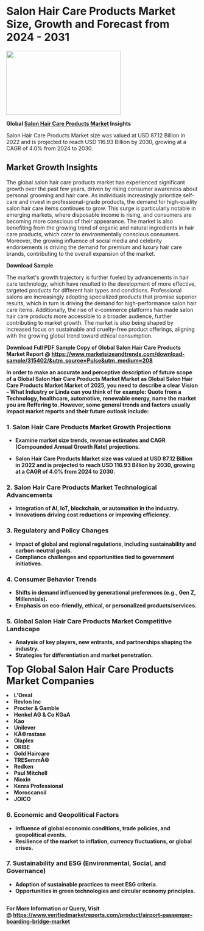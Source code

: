 <H1>Salon Hair Care Products Market Size, Growth and Forecast from 2024 - 2031</H1><img class="aligncenter size-medium wp-image-584254" src="https://thirdeyenews.in/wp-content/uploads/2024/09/Global-Market-Research-300x168.jpeg" alt="" width="300" height="168" /><p><strong>Global&nbsp;<a href="https://www.marketsizeandtrends.com/download-sample/315402/&amp;utm_source=Pulse&amp;utm_medium=208">Salon Hair Care Products Market</a> Insights</strong></p><p>Salon Hair Care Products Market size was valued at USD 87.12 Billion in 2022 and is projected to reach USD 116.93 Billion by 2030, growing at a CAGR of 4.0% from 2024 to 2030.</p><p><h2>Market Growth Insights</h2> <p>The global salon hair care products market has experienced significant growth over the past few years, driven by rising consumer awareness about personal grooming and hair care. As individuals increasingly prioritize self-care and invest in professional-grade products, the demand for high-quality salon hair care items continues to grow. This surge is particularly notable in emerging markets, where disposable income is rising, and consumers are becoming more conscious of their appearance. The market is also benefiting from the growing trend of organic and natural ingredients in hair care products, which cater to environmentally conscious consumers. Moreover, the growing influence of social media and celebrity endorsements is driving the demand for premium and luxury hair care brands, contributing to the overall expansion of the market.</p> <p><strong>Download Sample</strong></p> <p>The market's growth trajectory is further fueled by advancements in hair care technology, which have resulted in the development of more effective, targeted products for different hair types and conditions. Professional salons are increasingly adopting specialized products that promise superior results, which in turn is driving the demand for high-performance salon hair care items. Additionally, the rise of e-commerce platforms has made salon hair care products more accessible to a broader audience, further contributing to market growth. The market is also being shaped by increased focus on sustainable and cruelty-free product offerings, aligning with the growing global trend toward ethical consumption.</p> <p><strong></p><p><span class=""><strong>Download Full PDF Sample Copy of Global Salon Hair Care Products Market Report</strong> @ <a href="https://www.marketsizeandtrends.com/download-sample/315402/&amp;utm_source=Pulse&amp;utm_medium=208" target="_blank">https://www.marketsizeandtrends.com/download-sample/315402/&amp;utm_source=Pulse&amp;utm_medium=208</a></span></p><p>In order to make an accurate and perceptive description of future scope of a Global&nbsp;Salon Hair Care Products Market Market as Global&nbsp;Salon Hair Care Products Market Market of 2025, you need to describe a clear Vision &ndash; What Industry or Linda can you think of for example: Quote from a Technology, healthcare, automotive, renewable energy, name the market you are Reffering to. However, some general trends and factors usually impact market reports and their future outlook include:</p><h3>1.&nbsp;<strong>Salon Hair Care Products Market Growth Projections</strong></h3><ul><li>Examine market size trends, revenue estimates and CAGR (Compounded Annual Growth Rate) projections.</li><li><p>Salon Hair Care Products Market size was valued at USD 87.12 Billion in 2022 and is projected to reach USD 116.93 Billion by 2030, growing at a CAGR of 4.0% from 2024 to 2030.</p></li></ul><h3>2.&nbsp;<strong>Salon Hair Care Products Market Technological Advancements</strong></h3><ul><li>Integration of AI, IoT, blockchain, or automation in the industry.</li><li>Innovations driving cost reductions or improving efficiency.</li></ul><h3>3.&nbsp;<strong>Regulatory and Policy Changes</strong></h3><ul><li>Impact of global and regional regulations, including sustainability and carbon-neutral goals.</li><li>Compliance challenges and opportunities tied to government initiatives.</li></ul><h3>4.&nbsp;<strong>Consumer Behavior Trends</strong></h3><ul><li>Shifts in demand influenced by generational preferences (e.g., Gen Z, Millennials).</li><li>Emphasis on eco-friendly, ethical, or personalized products/services.</li></ul><h3>5.&nbsp;<strong>Global Salon Hair Care Products Market Competitive Landscape</strong></h3><ul><li>Analysis of key players, new entrants, and partnerships shaping the industry.</li><li>Strategies for differentiation and market penetration.</li></ul><p data-pm-slice="1 1 []"><span style="color: inherit; font-family: inherit; font-size: 25px;">Top Global Salon Hair Care Products Market Companies</span></p><div class="" data-test-id=""><p><li>L'Oreal</li><li> Revlon Inc</li><li> Procter & Gamble</li><li> Henkel AG & Co KGaA</li><li> Kao</li><li> Unilever</li><li> KÃ©rastase</li><li> Olaplex</li><li> ORIBE</li><li> Gold Haircare</li><li> TRESemmÃ©</li><li> Redken</li><li> Paul Mitchell</li><li> Nioxin</li><li> Kenra Professional</li><li> Moroccanoil</li><li> JOICO</li></p></div><h3>6.&nbsp;<strong>Economic and Geopolitical Factors</strong></h3><ul><li>Influence of global economic conditions, trade policies, and geopolitical events.</li><li>Resilience of the market to inflation, currency fluctuations, or global crises.</li></ul><h3>7.&nbsp;<strong>Sustainability and ESG (Environmental, Social, and Governance)</strong></h3><ul><li>Adoption of sustainable practices to meet ESG criteria.</li><li>Opportunities in green technologies and circular economy principles.</li></ul><h2><strong style="font-size: 14px;">For More Information or Query, Visit @&nbsp;</strong><a style="background-color: #ffffff; font-size: 14px;" href="https://www.marketsizeandtrends.com/report/salon-hair-care-products-market/" target="_blank">https://www.verifiedmarketreports.com/product/airport-passenger-boarding-bridge-market</a></h2>
